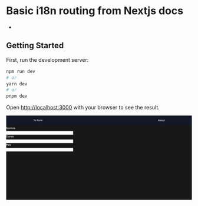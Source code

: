 # Basic i18n routing from Nextjs docs

-

## Getting Started

First, run the development server:

```bash
npm run dev
# or
yarn dev
# or
pnpm dev
```

Open [http://localhost:3000](http://localhost:3000) with your browser to see the result.

![alt text for screen readers](/resources/Screenshot_2023-08-07.png "Screen1")
